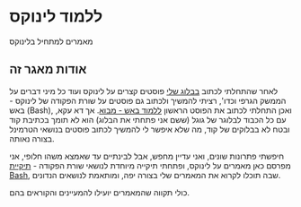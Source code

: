 # ללמוד לינוקס
מאמרים למתחיל בלינוקס

## אודות מאגר זה
לאחר שהתחלתי לכתוב [בבלוג שלי](https://linuxuserstip.blogspot.com) פוסטים קצרים על לינוקס ועוד כל מיני דברים על הממשק הגרפי וכדו', רציתי להמשיך ולכתוב גם פוסטים על שורת הפקודה של לינוקס - באש (Bash), ואכן התחלתי לכתוב את הפוסט הראשון [ללמוד באש - מבוא](https://linuxuserstip.blogspot.com/2024/05/bash_28.html). אך דא עקא, עם כל הכבוד לבלוגר של גוגל (ששם אני פתחתי את הבלוג) הוא לא תומך בכתיבת קוד ובטח לא בבלוקים של קוד, מה שלא איפשר לי להמשיך לכתוב פוסטים בנושאי הטרמינל בצורה נאותה.

חיפשתי פתרונות שונים, ואני עדיין מחפש, אבל לבינתיים עד שאמצא משהו חלופי, אני מפרסם כאן מאמרים על לינוקס, ופתחתי תיקייה מיוחדת לנושאי שורת הפקודה - [תיקיית Bash](https://github.com/Nachmen-Kurtz/Learn-Linux/tree/main/Bash), שבה תוכלו לקרוא את המאמרים שלי בצורה יפה, ומותאמת לנושאים הנדונים.

כולי תקווה שהמאמרים יועילו להמעיינים והקוראים בהם.
